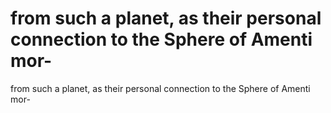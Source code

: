 # from such a planet, as their personal connection to the Sphere of Amenti mor-

from such a planet, as their personal connection to the Sphere of Amenti mor-